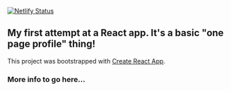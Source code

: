 [![Netlify Status](https://api.netlify.com/api/v1/badges/5cab6fc9-8af1-4439-a325-b60e26cbf3a5/deploy-status)](https://app.netlify.com/sites/jolly-knuth-71e083/deploys)

## My first attempt at a React app. It's a basic "one page profile" thing!

This project was bootstrapped with [Create React App](https://github.com/facebook/create-react-app).

### More info to go here...
 
